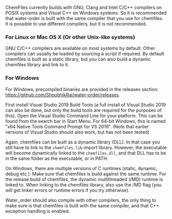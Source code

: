 ChemFiles currently builds with GNU, Clang and Intel C/C++ compilers on POSIX systems and Visual C++ on Windows systems. So it is recommended that water-order is built with the same compiler that you use for chemfiles. It is possible to use different compilers, but it is not recommended.

### For Linux or Mac OS X (Or other Unix-like systems)

GNU C/C++ compilers are available on most systems by default. Other compilers can usually be loaded by sourcing a script if required. By default chemfiles is built as a static library, but you can also build a dynamic chemfiles library and link to it.

### For Windows

For Windows, precompiled binaries are provided in the releases section: https://github.com/ShoubhikRaj/water-order/releases.

First install Visual Studio 2019 Build Tools (a full install of Visual Studio 2019 can also be done, but only the build tools are required for the purposes of this). Open the Visual Studio Command Line for your platform. This can be found from the search bar in Start Menu. For 64-bit Windows, this is named "x64 Native Tools Command Prompt for VS 2019". (Note that earlier versions of Visual Studio should also work, but has not been tested)

Again, chemfiles can be built as a dynamic library (DLL). In that case you still have to link to the `chemfiles.lib` import library. However, the executable will become dynamically linked to the `chemfiles.dll`, and that DLL has to be in the same folder as the executable, or in PATH.

On Windows, there are multiple versions of C runtimes (static, dynamic, debug etc.). Make sure that chemfiles is build against the same runtime. For the release build of chemfiles, the dynamic multithreaded (/MD) runtime is linked to. When linking to the chemfiles library, also use the /MD flag (you will get linker errors or runtime errors if you try otherwise).

Water_order should also compile with other compilers, the only thing to make sure is that chemfiles is built with the same compiler, and that C++ exception handling is enabled.


